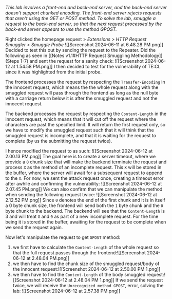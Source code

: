 *This lab involves a front-end and back-end server, and the back-end server doesn't support chunked encoding. The front-end server rejects requests that aren't using the GET or POST method.
To solve the lab, smuggle a request to the back-end server, so that the next request processed by the back-end server appears to use the method GPOST.*

Right clicked the homepage request > *Extensions > HTTP Request Smuggler > Smuggle Probe*
	![[Screenshot 2024-06-11 at 6.48.28 PM.png]]
Decided to test this out by sending the request to the Repeater. 
Did the following as seen in [[Notes v1.1#HTTP Request Smuggling Methodology]] (Steps 1-7) and sent the request for a sanity check:
	![[Screenshot 2024-06-12 at 1.54.58 PM.png]]
I then decided to test for the vulnerability of TE:CL since it was highlighted from the initial probe.

The frontend processes the request by respecting the `Transfer-Encoding` in the innocent request, which means the the whole request along with the smuggled request will pass through the frontend as long as the null byte with a carriage return below it is after the smuggled request and not the innocent request. 

The backend processes the request by respecting the `Content-Length` in the innocent request, which means that it will cut off the request where the characters are past the specified limit. It will return the first request only, so we have to modify the smuggled request such that it will think that the smuggled request is incomplete, and that it is waiting for the request to complete (by us the submitting the request twice). 

I hence modified the request to as such:
![[Screenshot 2024-06-12 at 2.00.13 PM.png]]
The goal here is to create a server timeout, where we provide a `0` chunk size that will make the backend terminate the request and process `X` as the method of an incomplete request. This `X` will be stored in the buffer, where the server will await for a subsequent request to append to the `X`. For now, we sent the attack request once, creating a timeout error after awhile and confirming the vulnerability:
![[Screenshot 2024-06-12 at 2.07.45 PM.png]]
We can also confirm that we can manipulate the method when sending the following request twice:
![[Screenshot 2024-06-12 at 2.12.52 PM.png]]
Since `0` denotes the end of the first chunk and it is in itself a 0 byte chunk size, the frontend will send both the `1` byte chunk and the `0` byte chunk to the backend. The backend will see that the `Content-Length` is 3 and will treat `G` and `0` as part of a new incomplete request. For the time being it is stored in the buffer, awaiting for the request to be complete when we send the request again.

Now let's manipulate the request to get `GPOST` method:
1. we first have to calculate the `Content-Length` of the whole request so that the full request passes through the frontend:![[Screenshot 2024-06-12 at 2.48.04 PM.png]]
2. we then have to find the chunk size of the smuggled request/body of the innocent request:![[Screenshot 2024-06-12 at 2.50.00 PM 1.png]]
4. we then have to find the `Content-Length` of the body smuggled request:![[Screenshot 2024-06-12 at 2.48.04 PM 1.png]]
If we send the request twice, we will receive the `Unrecognized method GPOST`, error, solving the lab:
	![[Screenshot 2024-06-12 at 2.57.38 PM.png]]
